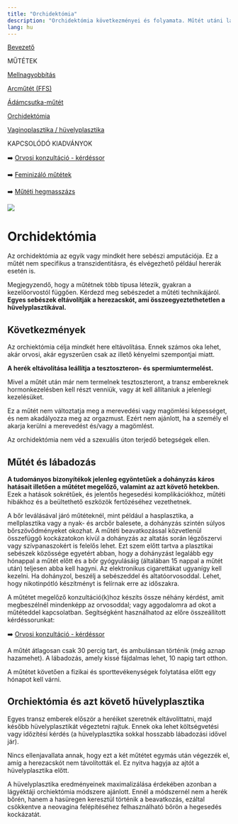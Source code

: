 ```yaml
---
title: "Orchidektómia"
description: "Orchidektómia következményei és folyamata. Műtét utáni lábadozás és fontos tudnivalók. 🩹💡"
lang: hu
---
```


<div class="floating-columns">

<div class="floating-bar">

[Bevezető](/#/entry?id=feminizalas-mutetek)

MŰTÉTEK

[Mellnagyobbítás](/#/entry?id=feminizalas-mellnagyobbito-mutet)

[Arcműtét (FFS)](/#/entry?id=feminizalas-arcmutet)

[Ádámcsutka-műtét](/#/entry?id=feminizalas-adamcsutka-mutet)

[Orchidektómia](/#/entry?id=feminizalas-orchidectomia)

[Vaginoplasztika / hüvelyplasztika](/#/entry?id=feminizalas-vaginoplasztika-huvelyplasztika)

KAPCSOLÓDÓ KIADVÁNYOK

➡️ [Orvosi konzultáció - kérdéssor](https://public.genderutikalauz.hu/orvosi-konzultacio-kerdessor.pdf)

 ➡️ [Feminizáló műtétek](/#/entry?id=brosura-feminizalo-maszkulinizalo-mutetek)

➡️ [Műtéti hegmasszázs](https://public.genderutikalauz.hu/muteti-hegmasszazs.pdf)

</div>

<div class="wiki-content">

<div class="header-image"><img src="assets/images/undraw_breaking_barriers.svg" /></div>

# Orchidektómia

Az orchidektómia az egyik vagy mindkét here sebészi amputációja. Ez a műtét nem specifikus a transzidentitásra, és elvégezhető például hererák esetén is.

Megjegyzendő, hogy a műtétnek több típusa létezik, gyakran a kezelőorvostól függően. Kérdezd meg sebészedet a műtéti technikájáról. **Egyes sebészek eltávolítják a herezacskót, ami összeegyeztethetetlen a hüvelyplasztikával.**

## Következmények

Az orchiektómia célja mindkét here eltávolítása. Ennek számos oka lehet, akár orvosi, akár egyszerűen csak az illető kényelmi szempontjai miatt.

**A herék eltávolítása leállítja a tesztoszteron- és spermiumtermelést.**

Mivel a műtét után már nem termelnek tesztoszteront, a transz embereknek hormonkezelésben kell részt venniük, vagy át kell állítaniuk a jelenlegi kezelésüket.

Ez a műtét nem változtatja meg a merevedési vagy magömlési képességet, és nem akadályozza meg az orgazmust. Ezért nem ajánlott, ha a személy el akarja kerülni a merevedést és/vagy a magömlést.

Az orchidektómia nem véd a szexuális úton terjedő betegségek ellen.

## Műtét és lábadozás

<div class="infobox warning">

**A tudományos bizonyítékok jelenleg egyöntetűek a dohányzás káros hatásait illetően a műtétet megelőző, valamint az azt követő hetekben.** Ezek a hatások sokrétűek, és jelentős hegesedési komplikációkhoz, műtéti hibákhoz és a beültethető eszközök fertőzéséhez vezethetnek.

A bőr leválásával járó műtéteknél, mint például a hasplasztika, a mellplasztika vagy a nyak- és arcbőr balesete, a dohányzás szintén súlyos bőrszövődményeket okozhat. A műtéti beavatkozással közvetlenül összefüggő kockázatokon kívül a dohányzás az altatás során légzőszervi vagy szívpanaszokért is felelős lehet. Ezt szem előtt tartva a plasztikai sebészek közössége egyetért abban, hogy a dohányzást legalább egy hónappal a műtét előtt és a bőr gyógyulásáig (általában 15 nappal a műtét után) teljesen abba kell hagyni. Az elektronikus cigarettákat ugyanígy kell kezelni. Ha dohányzol, beszélj a sebészeddel és altatóorvosoddal. Lehet, hogy nikotinpótló készítményt is felírnak erre az időszakra.

</div>

<div class="infobox info">

A műtétet megelőző konzultáció(k)hoz készíts össze néhány kérdést, amit megbeszélnél mindenképp az orvosoddal; vagy aggodalomra ad okot a műtéteddel kapcsolatban. Segítségként használhatod az előre összeállított kérdéssorunkat:

➡️ [Orvosi konzultáció - kérdéssor](https://public.genderutikalauz.hu/orvosi-konzultacio-kerdessor.pdf)

</div>

A műtét átlagosan csak 30 percig tart, és ambulánsan történik (még aznap hazamehet). A lábadozás, amely kissé fájdalmas lehet, 10 napig tart otthon.

A műtétet követően a fizikai és sporttevékenységek folytatása előtt egy hónapot kell várni.

## Orchiektómia és azt követő hüvelyplasztika

Egyes transz emberek először a heréiket szeretnék eltávolíttatni, majd később hüvelyplasztikát végeztetni rajtuk. Ennek oka lehet költségvetési vagy időzítési kérdés (a hüvelyplasztika sokkal hosszabb lábadozási idővel jár).

Nincs ellenjavallata annak, hogy ezt a két műtétet egymás után végezzék el, amíg a herezacskót nem távolították el. Ez nyitva hagyja az ajtót a hüvelyplasztika előtt.

A hüvelyplasztika eredményeinek maximalizálása érdekében azonban a lágyéktáji orchiektómia módszere ajánlott. Ennél a módszernél nem a herék bőrén, hanem a hasüregen keresztül történik a beavatkozás, ezáltal csökkentve a neovagina felépítéséhez felhasználható bőrön a hegesedés kockázatát.

</div>